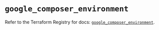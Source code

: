 # `google_composer_environment`

Refer to the Terraform Registry for docs: [`google_composer_environment`](https://registry.terraform.io/providers/hashicorp/google-beta/6.35.0/docs/resources/google_composer_environment).
